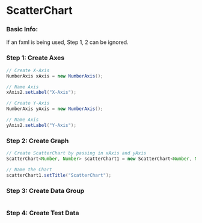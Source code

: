 # ScatterChart

### Basic Info:
If an fxml is being used, Step 1, 2 can be ignored.

### Step 1: Create Axes
```java
// Create X-Axis
NumberAxis xAxis = new NumberAxis();

// Name Axis
xAxis2.setLabel("X-Axis");

// Create Y-Axis
NumberAxis yAxis = new NumberAxis();

// Name Axis
yAxis2.setLabel("Y-Axis");
```

### Step 2: Create Graph
```java
// Create ScatterChart by passing in xAxis and yAxis
ScatterChart<Number, Number> scatterChart1 = new ScatterChart<Number, Number>(xAxis, yAxis);

// Name the Chart
scatterChart1.setTitle("ScatterChart");
```

### Step 3: Create Data Group
```java
```

### Step 4: Create Test Data
```java
```
